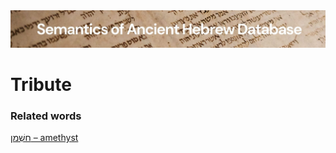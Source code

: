 <html><body><img id="banner" src="../../images/banners/banner.png" alt="banner" /></body></html>

# **Tribute**


### Related words
[חַשְׁמַן – amethyst](../words/chashman.md)<br>